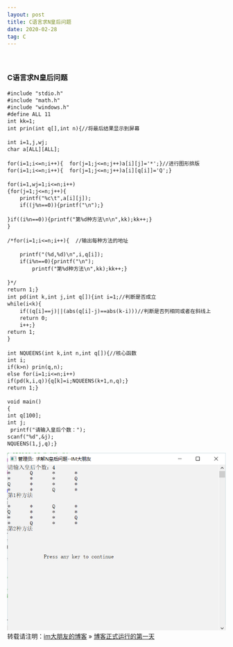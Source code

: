 ```yaml
---
layout: post
title: C语言求N皇后问题
date: 2020-02-28
tag: C
---
```


　　
### C语言求N皇后问题

	#include "stdio.h"
	#include "math.h"
	#include "windows.h"
	#define ALL 11
	int kk=1;
	int prin(int q[],int n){//将最后结果显示到屏幕

	int i=1,j,wj;
	char a[ALL][ALL];
	
	for(i=1;i<=n;i++){	for(j=1;j<=n;j++)a[i][j]='*';}//进行图形排版
	for(i=1;i<=n;i++){	for(j=1;j<=n;j++)a[i][q[i]]='Q';}
	
	for(i=1,wj=1;i<=n;i++)
	{for(j=1;j<=n;j++){
		printf("%c\t",a[i][j]);
		if((j%n==0)){printf("\n");}
		
	}if((i%n==0)){printf("第%d种方法\n\n",kk);kk++;}
	}
	
	/*for(i=1;i<=n;i++){  //输出每种方法的地址
	
		printf("(%d,%d)\n",i,q[i]);
		if(i%n==0){printf("\n");
			printf("第%d种方法\n",kk);kk++;}
		
	}*/
	return 1;}
	int pd(int k,int j,int q[]){int i=1;//判断是否成立
	while(i<k){
		if((q[i]==j)||(abs(q[i]-j)==abs(k-i)))//判断是否列相同或者在斜线上
		return 0;
		i++;}
	return 1;
	}

	int NQUEENS(int k,int n,int q[]){//核心函数
	int i;
	if(k>n) prin(q,n);
	else for(i=1;i<=n;i++)
	if(pd(k,i,q)){q[k]=i;NQUEENS(k+1,n,q);}
	return 1;}

	void main()
	{   
	int q[100];
	int j;
	 printf("请输入皇后个数：");
	scanf("%d",&j);
    NQUEENS(1,j,q);}
    
    
![](/images/posts/tfimg/Nqueen.png)
<br>
转载请注明：[im大朋友的博客](https://jing-hua.github.io/) » [博客正式运行的第一天](https://jing-hua.github.io/)  


